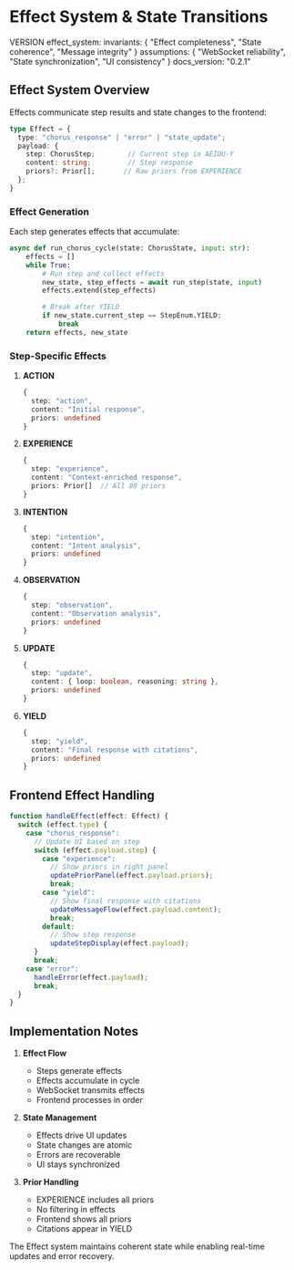 # Effect System & State Transitions

VERSION effect_system:
invariants: {
"Effect completeness",
"State coherence",
"Message integrity"
}
assumptions: {
"WebSocket reliability",
"State synchronization",
"UI consistency"
}
docs_version: "0.2.1"

## Effect System Overview

Effects communicate step results and state changes to the frontend:

```typescript
type Effect = {
  type: "chorus_response" | "error" | "state_update";
  payload: {
    step: ChorusStep;        // Current step in AEIOU-Y
    content: string;         // Step response
    priors?: Prior[];       // Raw priors from EXPERIENCE
  };
}
```

### Effect Generation

Each step generates effects that accumulate:

```python
async def run_chorus_cycle(state: ChorusState, input: str):
    effects = []
    while True:
        # Run step and collect effects
        new_state, step_effects = await run_step(state, input)
        effects.extend(step_effects)

        # Break after YIELD
        if new_state.current_step == StepEnum.YIELD:
            break
    return effects, new_state
```

### Step-Specific Effects

1. **ACTION**
   ```typescript
   {
     step: "action",
     content: "Initial response",
     priors: undefined
   }
   ```

2. **EXPERIENCE**
   ```typescript
   {
     step: "experience",
     content: "Context-enriched response",
     priors: Prior[]  // All 80 priors
   }
   ```

3. **INTENTION**
   ```typescript
   {
     step: "intention",
     content: "Intent analysis",
     priors: undefined
   }
   ```

4. **OBSERVATION**
   ```typescript
   {
     step: "observation",
     content: "Observation analysis",
     priors: undefined
   }
   ```

5. **UPDATE**
   ```typescript
   {
     step: "update",
     content: { loop: boolean, reasoning: string },
     priors: undefined
   }
   ```

6. **YIELD**
   ```typescript
   {
     step: "yield",
     content: "Final response with citations",
     priors: undefined
   }
   ```

## Frontend Effect Handling

```typescript
function handleEffect(effect: Effect) {
  switch (effect.type) {
    case "chorus_response":
      // Update UI based on step
      switch (effect.payload.step) {
        case "experience":
          // Show priors in right panel
          updatePriorPanel(effect.payload.priors);
          break;
        case "yield":
          // Show final response with citations
          updateMessageFlow(effect.payload.content);
          break;
        default:
          // Show step response
          updateStepDisplay(effect.payload);
      }
      break;
    case "error":
      handleError(effect.payload);
      break;
  }
}
```

## Implementation Notes

1. **Effect Flow**
   - Steps generate effects
   - Effects accumulate in cycle
   - WebSocket transmits effects
   - Frontend processes in order

2. **State Management**
   - Effects drive UI updates
   - State changes are atomic
   - Errors are recoverable
   - UI stays synchronized

3. **Prior Handling**
   - EXPERIENCE includes all priors
   - No filtering in effects
   - Frontend shows all priors
   - Citations appear in YIELD

The Effect system maintains coherent state while enabling real-time updates and error recovery.
